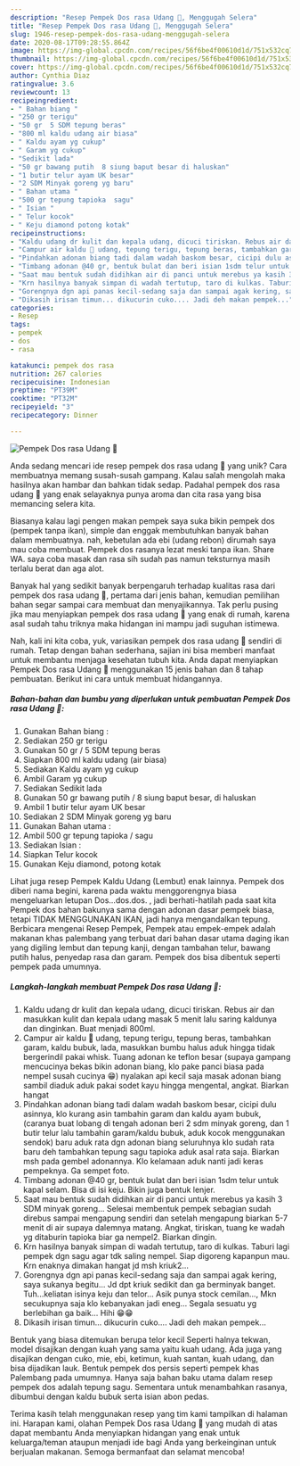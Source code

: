 ```yaml
---
description: "Resep Pempek Dos rasa Udang 🍤, Menggugah Selera"
title: "Resep Pempek Dos rasa Udang 🍤, Menggugah Selera"
slug: 1946-resep-pempek-dos-rasa-udang-menggugah-selera
date: 2020-08-17T09:28:55.864Z
image: https://img-global.cpcdn.com/recipes/56f6be4f00610d1d/751x532cq70/pempek-dos-rasa-udang-🍤-foto-resep-utama.jpg
thumbnail: https://img-global.cpcdn.com/recipes/56f6be4f00610d1d/751x532cq70/pempek-dos-rasa-udang-🍤-foto-resep-utama.jpg
cover: https://img-global.cpcdn.com/recipes/56f6be4f00610d1d/751x532cq70/pempek-dos-rasa-udang-🍤-foto-resep-utama.jpg
author: Cynthia Diaz
ratingvalue: 3.6
reviewcount: 13
recipeingredient:
- " Bahan biang "
- "250 gr terigu"
- "50 gr  5 SDM tepung beras"
- "800 ml kaldu udang air biasa"
- " Kaldu ayam yg cukup"
- " Garam yg cukup"
- "Sedikit lada"
- "50 gr bawang putih  8 siung baput besar di haluskan"
- "1 butir telur ayam UK besar"
- "2 SDM Minyak goreng yg baru"
- " Bahan utama "
- "500 gr tepung tapioka  sagu"
- " Isian "
- " Telur kocok"
- " Keju diamond potong kotak"
recipeinstructions:
- "Kaldu udang dr kulit dan kepala udang, dicuci tiriskan. Rebus air dan masukkan kulit dan kepala udang masak 5 menit lalu saring kaldunya dan dinginkan. Buat menjadi 800ml."
- "Campur air kaldu 🍤 udang, tepung terigu, tepung beras, tambahkan garam, kaldu bubuk, lada, masukkan bumbu halus aduk hingga tidak bergerindil pakai whisk. Tuang adonan ke teflon besar (supaya gampang mencucinya bekas bikin adonan biang, klo pake panci biasa pada nempel susah cucinya 😁) nyalakan api kecil saja masak adonan biang sambil diaduk aduk pakai sodet kayu hingga mengental, angkat. Biarkan hangat"
- "Pindahkan adonan biang tadi dalam wadah baskom besar, cicipi dulu asinnya, klo kurang asin tambahin garam dan kaldu ayam bubuk, (caranya buat lobang di tengah adonan beri 2 sdm minyak goreng, dan 1 butir telur lalu tambahin garam/kaldu bubuk, aduk kocok menggunakan sendok) baru aduk rata dgn adonan biang seluruhnya klo sudah rata baru deh tambahkan tepung sagu tapioka aduk asal rata saja. Biarkan msh pada gembel adonannya. Klo kelamaan aduk nanti jadi keras pempeknya. Ga sempet foto."
- "Timbang adonan @40 gr, bentuk bulat dan beri isian 1sdm telur untuk kapal selam. Bisa di isi keju. Bikin juga bentuk lenjer."
- "Saat mau bentuk sudah didihkan air di panci untuk merebus ya kasih 3 SDM minyak goreng... Selesai membentuk pempek sebagian sudah direbus sampai mengapung sendiri dan setelah mengapung biarkan 5-7 menit di air supaya dalemnya matang. Angkat, tiriskan, tuang ke wadah yg ditaburin tapioka biar ga nempel2. Biarkan dingin."
- "Krn hasilnya banyak simpan di wadah tertutup, taro di kulkas. Taburi lagi pempek dgn sagu agar tdk saling nempel. Siap digoreng kapanpun mau. Krn enaknya dimakan hangat jd msh kriuk2..."
- "Gorengnya dgn api panas kecil-sedang saja dan sampai agak kering, saya sukanya begitu... Jd dpt kriuk sedikit dan ga berminyak banget. Tuh...keliatan isinya keju dan telor... Asik punya stock cemilan..., Mkn secukupnya saja klo kebanyakan jadi eneg... Segala sesuatu yg berlebihan ga baik... Hihi 😁😁"
- "Dikasih irisan timun... dikucurin cuko.... Jadi deh makan pempek..."
categories:
- Resep
tags:
- pempek
- dos
- rasa

katakunci: pempek dos rasa 
nutrition: 267 calories
recipecuisine: Indonesian
preptime: "PT39M"
cooktime: "PT32M"
recipeyield: "3"
recipecategory: Dinner

---
```



![Pempek Dos rasa Udang 🍤](https://img-global.cpcdn.com/recipes/56f6be4f00610d1d/751x532cq70/pempek-dos-rasa-udang-🍤-foto-resep-utama.jpg)

Anda sedang mencari ide resep pempek dos rasa udang 🍤 yang unik? Cara membuatnya memang susah-susah gampang. Kalau salah mengolah maka hasilnya akan hambar dan bahkan tidak sedap. Padahal pempek dos rasa udang 🍤 yang enak selayaknya punya aroma dan cita rasa yang bisa memancing selera kita.

Biasanya kalau lagi pengen makan pempek saya suka bikin pempek dos (pempek tanpa ikan), simple dan enggak membutuhkan banyak bahan dalam membuatnya. nah, kebetulan ada ebi (udang rebon) dirumah saya mau coba membuat. Pempek dos rasanya lezat meski tanpa ikan. Share WA. saya coba masak dan rasa sih sudah pas namun teksturnya masih terlalu berat dan aga alot.

Banyak hal yang sedikit banyak berpengaruh terhadap kualitas rasa dari pempek dos rasa udang 🍤, pertama dari jenis bahan, kemudian pemilihan bahan segar sampai cara membuat dan menyajikannya. Tak perlu pusing jika mau menyiapkan pempek dos rasa udang 🍤 yang enak di rumah, karena asal sudah tahu triknya maka hidangan ini mampu jadi suguhan istimewa.


Nah, kali ini kita coba, yuk, variasikan pempek dos rasa udang 🍤 sendiri di rumah. Tetap dengan bahan sederhana, sajian ini bisa memberi manfaat untuk membantu menjaga kesehatan tubuh kita. Anda dapat menyiapkan Pempek Dos rasa Udang 🍤 menggunakan 15 jenis bahan dan 8 tahap pembuatan. Berikut ini cara untuk membuat hidangannya.

<!--inarticleads1-->

##### Bahan-bahan dan bumbu yang diperlukan untuk pembuatan Pempek Dos rasa Udang 🍤:

1. Gunakan  Bahan biang :
1. Sediakan 250 gr terigu
1. Gunakan 50 gr / 5 SDM tepung beras
1. Siapkan 800 ml kaldu udang (air biasa)
1. Sediakan  Kaldu ayam yg cukup
1. Ambil  Garam yg cukup
1. Sediakan Sedikit lada
1. Gunakan 50 gr bawang putih / 8 siung baput besar, di haluskan
1. Ambil 1 butir telur ayam UK besar
1. Sediakan 2 SDM Minyak goreng yg baru
1. Gunakan  Bahan utama :
1. Ambil 500 gr tepung tapioka / sagu
1. Sediakan  Isian :
1. Siapkan  Telur kocok
1. Gunakan  Keju diamond, potong kotak


Lihat juga resep Pempek Kaldu Udang (Lembut) enak lainnya. Pempek dos diberi nama begini, karena pada waktu menggorengnya biasa mengeluarkan letupan Dos…dos.dos. , jadi berhati-hatilah pada saat kita Pempek dos bahan bakunya sama dengan adonan dasar pempek biasa, tetapi TIDAK MENGGUNAKAN IKAN, jadi hanya mengandalkan tepung. Berbicara mengenai Resep Pempek, Pempek atau empek-empek adalah makanan khas palembang yang terbuat dari bahan dasar utama daging ikan yang digiling lembut dan tepung kanji, dengan tambahan telur, bawang putih halus, penyedap rasa dan garam. Pempek dos bisa dibentuk seperti pempek pada umumnya. 

<!--inarticleads2-->

##### Langkah-langkah membuat Pempek Dos rasa Udang 🍤:

1. Kaldu udang dr kulit dan kepala udang, dicuci tiriskan. Rebus air dan masukkan kulit dan kepala udang masak 5 menit lalu saring kaldunya dan dinginkan. Buat menjadi 800ml.
1. Campur air kaldu 🍤 udang, tepung terigu, tepung beras, tambahkan garam, kaldu bubuk, lada, masukkan bumbu halus aduk hingga tidak bergerindil pakai whisk. Tuang adonan ke teflon besar (supaya gampang mencucinya bekas bikin adonan biang, klo pake panci biasa pada nempel susah cucinya 😁) nyalakan api kecil saja masak adonan biang sambil diaduk aduk pakai sodet kayu hingga mengental, angkat. Biarkan hangat
1. Pindahkan adonan biang tadi dalam wadah baskom besar, cicipi dulu asinnya, klo kurang asin tambahin garam dan kaldu ayam bubuk, (caranya buat lobang di tengah adonan beri 2 sdm minyak goreng, dan 1 butir telur lalu tambahin garam/kaldu bubuk, aduk kocok menggunakan sendok) baru aduk rata dgn adonan biang seluruhnya klo sudah rata baru deh tambahkan tepung sagu tapioka aduk asal rata saja. Biarkan msh pada gembel adonannya. Klo kelamaan aduk nanti jadi keras pempeknya. Ga sempet foto.
1. Timbang adonan @40 gr, bentuk bulat dan beri isian 1sdm telur untuk kapal selam. Bisa di isi keju. Bikin juga bentuk lenjer.
1. Saat mau bentuk sudah didihkan air di panci untuk merebus ya kasih 3 SDM minyak goreng... Selesai membentuk pempek sebagian sudah direbus sampai mengapung sendiri dan setelah mengapung biarkan 5-7 menit di air supaya dalemnya matang. Angkat, tiriskan, tuang ke wadah yg ditaburin tapioka biar ga nempel2. Biarkan dingin.
1. Krn hasilnya banyak simpan di wadah tertutup, taro di kulkas. Taburi lagi pempek dgn sagu agar tdk saling nempel. Siap digoreng kapanpun mau. Krn enaknya dimakan hangat jd msh kriuk2...
1. Gorengnya dgn api panas kecil-sedang saja dan sampai agak kering, saya sukanya begitu... Jd dpt kriuk sedikit dan ga berminyak banget. Tuh...keliatan isinya keju dan telor... Asik punya stock cemilan..., Mkn secukupnya saja klo kebanyakan jadi eneg... Segala sesuatu yg berlebihan ga baik... Hihi 😁😁
1. Dikasih irisan timun... dikucurin cuko.... Jadi deh makan pempek...


Bentuk yang biasa ditemukan berupa telor kecil Seperti halnya tekwan, model disajikan dengan kuah yang sama yaitu kuah udang. Ada juga yang disajikan dengan cuko, mie, ebi, ketimun, kuah santan, kuah udang, dan bisa dijadikan lauk. Bentuk pempek dos persis seperti pempek khas Palembang pada umumnya. Hanya saja bahan baku utama dalam resep pempek dos adalah tepung sagu. Sementara untuk menambahkan rasanya, dibumbui dengan kaldu bubuk serta isian abon pedas. 

Terima kasih telah menggunakan resep yang tim kami tampilkan di halaman ini. Harapan kami, olahan Pempek Dos rasa Udang 🍤 yang mudah di atas dapat membantu Anda menyiapkan hidangan yang enak untuk keluarga/teman ataupun menjadi ide bagi Anda yang berkeinginan untuk berjualan makanan. Semoga bermanfaat dan selamat mencoba!
